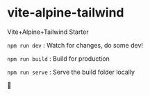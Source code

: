 # vite-alpine-tailwind
Vite+Alpine+Tailwind Starter

`npm run dev` : Watch for changes, do some dev!

`npm run build` : Build for production

`npm run serve` : Serve the build folder locally


🎉

